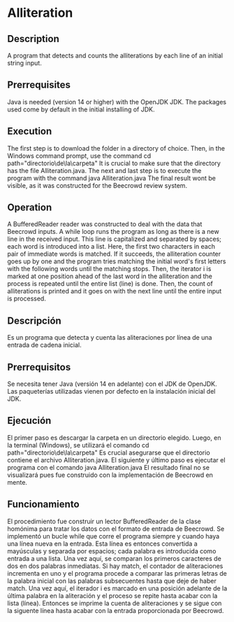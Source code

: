 # Alliteration

## Description

A program that detects and counts the alliterations by each line of an initial string input.

## Prerrequisites

Java is needed (version 14 or higher) with the OpenJDK JDK. The packages used come by default in the initial installing of JDK.

## Execution

The first step is to download the folder in a directory of choice. Then, in the Windows command prompt, use the command
    cd path="directorio\de\la\carpeta"
It is crucial to make sure that the directory has the file Alliteration.java.
The next and last step is to execute the program with the command
    java Alliteration.java
The final result wont be visible, as it was constructed for the Beecrowd review system.

## Operation

A BufferedReader reader was constructed to deal with the data that Beecrowd inputs. A while loop runs the program as long as there is a new line in the received input. This line is capitalized and separated by spaces; each word is introduced into a list. Here, the first two characters in each pair of immediate words is matched. If it succeeds, the alliteration counter goes up by one and the program tries matching the initial word's first letters with the following words until the matching stops. Then, the iterator i is marked at one position ahead of the last word in the alliteration and the process is repeated until the entire list (line) is done. Then, the count of alliterations is printed and it goes on with the next line until the entire input is processed.


## Descripción

Es un programa que detecta y cuenta las aliteraciones por línea de una entrada de cadena inicial.

## Prerrequisitos

Se necesita tener Java (versión 14 en adelante) con el JDK de OpenJDK. Las paqueterías utilizadas vienen por defecto en la instalación inicial del JDK.

## Ejecución
El primer paso es descargar la carpeta en un directorio elegido. Luego, en la terminal (Windows), se utilizará el comando
    cd path="directorio\de\la\carpeta"
Es crucial asegurarse que el directorio contiene el archivo Alliteration.java. El siguiente y último paso es ejecutar el programa con el comando
    java Alliteration.java
El resultado final no se visualizará pues fue construido con la implementación de Beecrowd en mente.

## Funcionamiento

El procedimiento fue construir un lector BufferedReader de la clase homónima para tratar los datos con el formato de entrada de Beecrowd. Se implementó un bucle while que corre el programa siempre y cuando haya una línea nueva en la entrada. Esta línea es entonces convertida a mayúsculas y separada por espacios; cada palabra es introducida como entrada a una lista. Una vez aquí, se comparan los primeros caracteres de dos en dos palabras inmediatas. Si hay match, el contador de aliteraciones incrementa en uno y el programa procede a comparar las primeras letras de la palabra inicial con las palabras subsecuentes hasta que deje de haber match. Una vez aquí, el iterador i es marcado en una posición adelante de la última palabra en la aliteración y el proceso se repite hasta acabar con la lista (línea). Entonces se imprime la cuenta de aliteraciones y se sigue con la siguente línea hasta acabar con la entrada proporcionada por Beecrowd.
